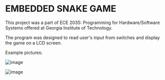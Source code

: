 # EMBEDDED SNAKE GAME

This project was a part of ECE 2035: Programming for Hardware/Software Systems offered at Georgia Institute of Technology.

The program was designed to read user's input from switches and display the game on a LCD screen.

Example pictures:

![image](https://github.com/akialter/SNAKE-GAME/assets/117612624/96af30df-0815-44a6-8388-33fab15c2317)

![image](https://github.com/akialter/SNAKE-GAME/assets/117612624/c8c8fd99-6d3a-4228-b9e9-337a8cd76af1)
